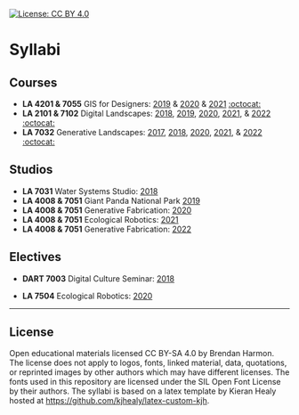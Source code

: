 [![License: CC BY 4.0](https://img.shields.io/badge/License-CC%20BY%204.0-lightgrey.svg)](https://creativecommons.org/licenses/by/4.0/)

# Syllabi

## Courses

* **LA 4201 & 7055** GIS for Designers:
[2019](gis-for-designers-syllabus-2019.pdf?raw=true) &
[2020](gis-for-designers-syllabus-2020.pdf?raw=true) &
[2021](gis-for-designers-syllabus-2021.pdf?raw=true)
[:octocat:](https://baharmon.github.io/gis-for-designers)
* **LA 2101 & 7102** Digital Landscapes:
[2018](digital-landscapes-syllabus-2018.pdf?raw=true),
[2019](digital-landscapes-syllabus-2019.pdf?raw=true),
[2020](digital-landscapes-syllabus-2020.pdf?raw=true),
[2021](digital-landscapes-syllabus-2021.pdf?raw=true), &
[2022](digital-landscapes-syllabus-2022.pdf?raw=true)
[:octocat:](https://baharmon.github.io/digital-landscapes)
* **LA 7032** Generative Landscapes:
[2017](generative-landscapes-syllabus-2017.pdf?raw=true),
[2018](generative-landscapes-syllabus-2018.pdf?raw=true),
[2020](generative-landscapes-syllabus-2020.pdf?raw=true),
[2021](generative-landscapes-syllabus-2021.pdf?raw=true), &
[2022](generative-landscapes-syllabus-2022.pdf?raw=true)
[:octocat:](https://baharmon.github.io/generative-landscapes)

## Studios

* **LA 7031** Water Systems Studio:
[2018](water-systems-syllabus-2018.pdf?raw=true)
* **LA 4008 & 7051** Giant Panda National Park
[2019](giant-panda-national-park-syllabus-2019.pdf?raw=true)
* **LA 4008 & 7051** Generative Fabrication:
[2020](generative-fabrication-syllabus-2020.pdf?raw=true)
* **LA 4008 & 7051** Ecological Robotics:
[2021](ecological-robotics-syllabus-2021.pdf?raw=true)
* **LA 4008 & 7051** Generative Fabrication:
[2022](generative-fabrication-syllabus-2022.pdf?raw=true)

## Electives

* **DART 7003** Digital Culture Seminar:
[2018](digital-culture-syllabus-2018.pdf?raw=true)
<!--[:octocat:](https://github.com/baharmon/digital-culture-seminar)-->
* **LA 7504** Ecological Robotics:
[2020](ecological-robotics-syllabus-2020.pdf?raw=true)

---

## License
Open educational materials licensed CC BY-SA 4.0
by Brendan Harmon.
The license does not apply to logos, fonts, linked material, data, quotations,
or reprinted images by other authors which may have different licenses.
The fonts used in this repository are licensed under the SIL Open Font License
by their authors. The syllabi is based on a latex template by Kieran Healy
hosted at https://github.com/kjhealy/latex-custom-kjh.
